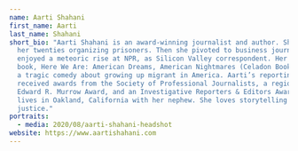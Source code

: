 ```yaml
---
name: Aarti Shahani
first_name: Aarti
last_name: Shahani
short_bio: "Aarti Shahani is an award-winning journalist and author. She spent
  her twenties organizing prisoners. Then she pivoted to business journalism and
  enjoyed a meteoric rise at NPR, as Silicon Valley correspondent. Her first
  book, Here We Are: American Dreams, American Nightmares (Celadon Books, 2019),
  a tragic comedy about growing up migrant in America. Aarti’s reporting has
  received awards from the Society of Professional Journalists, a regional
  Edward R. Murrow Award, and an Investigative Reporters & Editors Award. Aarti
  lives in Oakland, California with her nephew. She loves storytelling and
  justice."
portraits:
  - media: 2020/08/aarti-shahani-headshot
website: https://www.aartishahani.com
---
```

